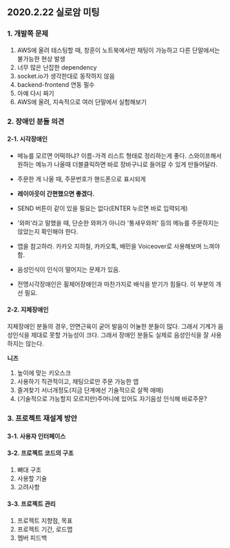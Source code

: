 ## 2020.2.22 실로암 미팅

### 1. 개발쪽 문제

1. AWS에 올려 테스팅할 때, 창훈이 노트북에서만 채팅이 가능하고 다른 단말에서는 불가능한 현상 발생
2. 너무 많은 난잡한 dependency
3. socket.io가 생각한대로 동작하지 않음
4. backend-frontend 연동 필수
5. 아예 다시 짜기
6. AWS에 올려, 지속적으로 여러 단말에서 실험해보기

### 2. 장애인 분들 의견

#### 2-1. 시각장애인

- 메뉴를 모르면 어떡하냐? 이름-가격 리스트 형태로 정리하는게 좋다. 스와이프해서 원하는 메뉴가 나올때 더블클릭하면 바로 장바구니로 들어갈 수 있게 만들어달라.
- 주문한 게 나올 때, 주문번호가 핸드폰으로 표시되게
- **레이아웃이 간편했으면 좋겠다.**
-  SEND 버튼이 같이 있을 필요는 없다(ENTER 누르면 바로 입력되게)
- '와퍼'라고 말했을 때, 단순한 와퍼가 아니라 '통새우와퍼' 등의 메뉴를 주문하지는 않았는지 확인해야 한다.
- 앱을 참고하라. 카카오 지하철, 카카오톡, 배민을 Voiceover로 사용해보며 느껴야 함. 

- 음성인식이 인식이 떨어지는 문제가 있음.
- 전맹시각장애인은 휠체어장애인과 마찬가지로 배식을 받기가 힘들다. 이 부분의 개선 필요.

#### 2-2. 지체장애인

지체장애인 분들의 경우, 안면근육이 굳어 발음이 어눌한 분들이 많다. 그래서 기계가 음성인식을 제대로 못할 가능성이 크다. 그래서 장애인 분들도 실제로 음성인식을 잘 사용하지는 않는다.

**니즈**

1. 높이에 맞는 키오스크
2. 사용하기 직관적이고, 채팅으로만 주문 가능한 앱
3. 즐겨찾기 서너개정도(지금 단계에선 기술적으로 살짝 애매)
4. (기술적으로 가능할지 모르지만)주머니에 있어도 자기음성 인식해 바로주문?

### 3. 프로젝트 재설계 방안

#### 3-1. 사용자 인터페이스

#### 3-2. 프로젝트 코드의 구조

1. 뼈대 구조
2. 사용할 기술
3. 고려사항

#### 3-3. 프로젝트 관리

1. 프로젝트 지향점, 목표
2. 프로젝트 기간, 로드맵
3. 멤버 피드백